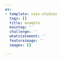 ```yaml
---
ex:
- template: case-studies
  tags: []
  title: example
  maintag: ''
  challenge: ''
  whatstatement: ''
  featureimage: ''
  images: []

---
```

